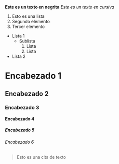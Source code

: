 **Este es un texto en negrita**
*Este es un texto en cursiva*
1. Esto es una lista
2. Segundo elemento
3. Tercer elemento
* Lista 1
  * Sublista
    1. Lista
    2. Lista
* Lista 2
# Encabezado 1
## Encabezado 2
### Encabezado 3
#### Encabezado 4
##### Encabezado 5
###### Encabezado 6
> Esto es una cita de texto
